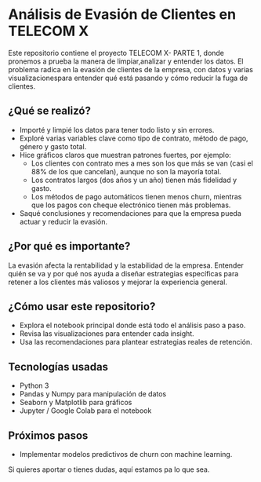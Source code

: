 # Análisis de Evasión de Clientes en TELECOM X

Este repositorio contiene el proyecto TELECOM X- PARTE 1, donde pronemos a prueba la manera de limpiar,analizar y entender los datos. El problema radica en la evasión de clientes de la empresa, con datos y varias visualizacionespara entender qué está pasando y cómo reducir la fuga de clientes.


## ¿Qué se realizó?

- Importé y limpié los datos para tener todo listo y sin errores.  
- Exploré varias variables clave como tipo de contrato, método de pago, género y gasto total.  
- Hice gráficos claros que muestran patrones fuertes, por ejemplo:  
  - Los clientes con contrato mes a mes son los que más se van (casi el 88% de los que cancelan), aunque no son la mayoría total.  
  - Los contratos largos (dos años y un año) tienen más fidelidad y gasto.  
  - Los métodos de pago automáticos tienen menos churn, mientras que los pagos con cheque electrónico tienen más problemas.  
- Saqué conclusiones y recomendaciones para que la empresa pueda actuar y reducir la evasión.  


## ¿Por qué es importante?

La evasión afecta la rentabilidad y la estabilidad de la empresa. Entender quién se va y por qué nos ayuda a diseñar estrategias específicas para retener a los clientes más valiosos y mejorar la experiencia general.


## ¿Cómo usar este repositorio?

- Explora el notebook principal donde está todo el análisis paso a paso.  
- Revisa las visualizaciones para entender cada insight.  
- Usa las recomendaciones para plantear estrategias reales de retención.  


## Tecnologías usadas

- Python 3  
- Pandas y Numpy para manipulación de datos  
- Seaborn y Matplotlib para gráficos  
- Jupyter / Google Colab para el notebook  


## Próximos pasos

- Implementar modelos predictivos de churn con machine learning.  


Si quieres aportar o tienes dudas, aquí estamos pa lo que sea. 
